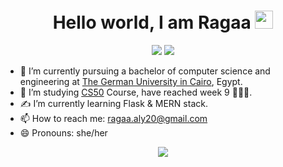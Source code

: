 <h1 align="center">Hello world, I am Ragaa <img src="https://user-images.githubusercontent.com/67105668/151312308-5bc8cce2-9289-469d-a43b-bb17eeb8f66c.gif" width="29px">

</h1>
<p align="center">
    <a href="https://www.linkedin.com/in/ragaaaly/"><img src="https://img.shields.io/badge/linkedin-%230177B5?style=flat&logo=linkedin&logoColor=white"/></a>
    <a href="https://www.instagram.com/ragaaaly1/"><img src="https://img.shields.io/badge/instagram-%23E4415F?style=flat&logo=instagram&logoColor=white"/></a>
  </p>



- 🔭 I’m currently pursuing a bachelor of computer science and engineering at [The German University in Cairo](https://www.guc.edu.eg/), Egypt.
- 🌱 I’m studying [CS50](https://cs50.harvard.edu/x/2022/) Course, have reached week 9 🤸🏻‍♀️.
- ✍ I’m currently learning Flask & MERN stack.
- 📫 How to reach me: ragaa.aly20@gmail.com
- 😄 Pronouns: she/her

<div align="center">
 <img class="img" src="https://github-readme-stats.vercel.app/api/top-langs/?username=ragaaaly&layout=compact" />
</div>
